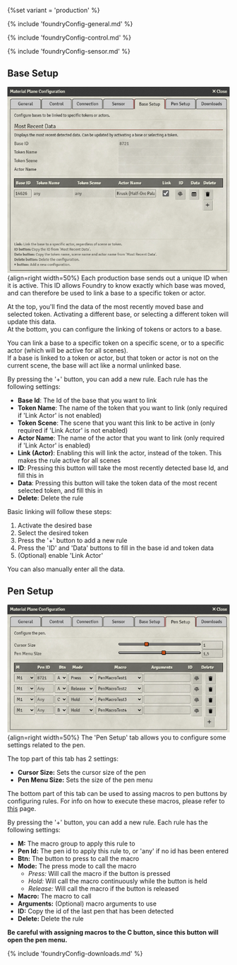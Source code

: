 {%set variant = 'production' %}

{% include 'foundryConfig-general.md' %}

{% include 'foundryConfig-control.md' %}

{% include 'foundryConfig-sensor.md' %}

## Base Setup
![Screenshot](../../img/foundry/Foundry_Module_Base.png){align=right width=50%}
Each production base sends out a unique ID when it is active. This ID allows Foundry to know exactly which base was moved, and can therefore be used to link a base to a specific token or actor. 

At the top, you'll find the data of the most recently moved base and selected token. Activating a different base, or selecting a different token will update this data.<br>
At the bottom, you can configure the linking of tokens or actors to a base.

You can link a base to a specific token on a specific scene, or to a specific actor (which will be active for all scenes).<br>
If a base is linked to a token or actor, but that token or actor is not on the current scene, the base will act like a normal unlinked base.

By pressing the '+' button, you can add a new rule. Each rule has the following settings:

* <b>Base Id</b>: The Id of the base that you want to link<br>
* <b>Token Name</b>: The name of the token that you want to link (only required if 'Link Actor' is not enabled)<br>
* <b>Token Scene</b>: The scene that you want this link to be active in (only required if 'Link Actor' is not enabled)<br>
* <b>Actor Name</b>: The name of the actor that you want to link (only required if 'Link Actor' is enabled)<br>
* <b>Link (Actor)</b>: Enabling this will link the actor, instead of the token. This makes the rule active for all scenes<br>
* <b>ID</b>: Pressing this button will take the most recently detected base Id, and fill this in<br>
* <b>Data</b>: Pressing this button will take the token data of the most recent selected token, and fill this in<br>
* <b>Delete</b>: Delete the rule<br>

Basic linking will follow these steps:

1. Activate the desired base
2. Select the desired token
3. Press the '+' button to add a new rule
4. Press the 'ID' and 'Data' buttons to fill in the base id and token data
5. (Optional) enable 'Link Actor'

You can also manually enter all the data.

## Pen Setup
![Screenshot](../../img/foundry/Foundry_Module_Pen.png){align=right width=50%}
The 'Pen Setup' tab allows you to configure some settings related to the pen.

The top part of this tab has 2 settings:

* <b>Cursor Size:</b> Sets the cursor size of the pen
* <b>Pen Menu Size:</b> Sets the size of the pen menu

The bottom part of this tab can be used to assing macros to pen buttons by configuring rules. For info on how to execute these macros, please refer to [this](../Usage/pen.md#macros) page.

By pressing the '+' button, you can add a new rule. Each rule has the following settings:

* <b>M:</b> The macro group to apply this rule to
* <b>Pen Id:</b> The pen id to apply this rule to, or 'any' if no id has been entered
* <b>Btn:</b> The button to press to call the macro
* <b>Mode:</b> The press mode to call the macro
    * <i>Press:</i> Will call the macro if the button is pressed
    * <i>Hold:</i> Will call the macro continuously while the button is held
    * <i>Release:</i> Will call the macro if the button is released
* <b>Macro:</b> The macro to call
* <b>Arguments:</b> (Optional) macro arguments to use
* <b>ID:</b> Copy the id of the last pen that has been detected
* <b>Delete:</b> Delete the rule

<b>Be careful with assigning macros to the C button, since this button will open the pen menu.</b>

{% include 'foundryConfig-downloads.md' %}